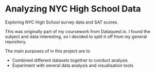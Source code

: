 # Analyzing NYC High School Data
Exploring NYC High School survey data and SAT scores.

This was originally part of my coursework from Dataquest.io. I found the subject and data interesting, so I decided to split it off from my general repository.

The main purposes of in this project are to
- Combined different datasets together to conduct analysis
- Experiment with several data analysis and visualisation tools
